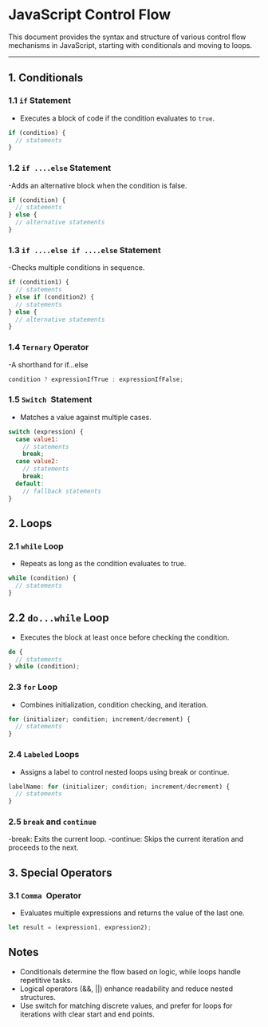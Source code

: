 # JavaScript Control Flow

This document provides the syntax and structure of various control flow mechanisms in JavaScript, starting with conditionals and moving to loops.

---

## 1. **Conditionals**

### 1.1 **`if` Statement**
- Executes a block of code if the condition evaluates to `true`.

```javascript
if (condition) {
  // statements
}
```
### 1.2 **`if ....else` Statement**
-Adds an alternative block when the condition is false.
```javascript
if (condition) {
  // statements
} else {
  // alternative statements
}
```
### 1.3 **`if ....else if ....else` Statement**
-Checks multiple conditions in sequence.

```javascript
if (condition1) {
  // statements
} else if (condition2) {
  // statements
} else {
  // alternative statements
}
```
### 1.4 **`Ternary` Operator**
-A shorthand for if...else

```javascript
condition ? expressionIfTrue : expressionIfFalse;
```
### 1.5 **`Switch `Statement**
- Matches a value against multiple cases.
```javascript
switch (expression) {
  case value1:
    // statements
    break;
  case value2:
    // statements
    break;
  default:
    // fallback statements
}
```
## 2. **Loops**
### 2.1 **`while` Loop**
- Repeats as long as the condition evaluates to true.
```javascript
while (condition) {
  // statements
}
```
## 2.2 **`do...while` Loop**
- Executes the block at least once before checking the condition.
```javascript
do {
  // statements
} while (condition);
```
### 2.3 **`for` Loop**
- Combines initialization, condition checking, and iteration.
```javascript
for (initializer; condition; increment/decrement) {
  // statements
}
```
### 2.4 **`Labeled` Loops**
- Assigns a label to control nested loops using break or continue.
```javascript
labelName: for (initializer; condition; increment/decrement) {
  // statements
}
```
### 2.5 **`break` and `continue`**
-break: Exits the current loop.
-continue: Skips the current iteration and proceeds to the next.
## 3. **Special Operators**
### 3.1 **`Comma `Operator**
- Evaluates multiple expressions and returns the value of the last one.

```javascript
let result = (expression1, expression2);
```
## Notes
- Conditionals determine the flow based on logic, while loops handle repetitive tasks.
- Logical operators (&&, ||) enhance readability and reduce nested structures.
- Use switch for matching discrete values, and prefer for loops for iterations with clear start and end points.
